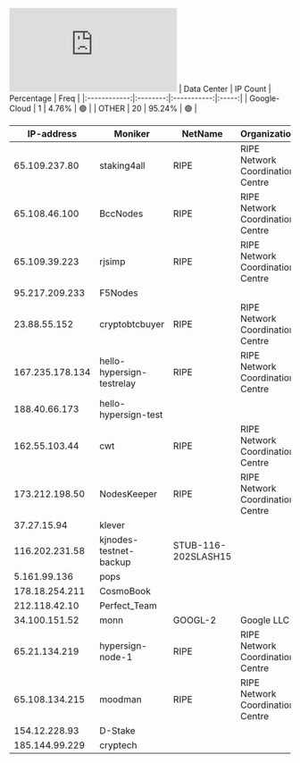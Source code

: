 ![Diagramm](https://github.com/obajay/StateSync-snapshots/blob/main/Projects/Hypersign/1/README.md)
| Data Center | IP Count | Percentage | Freq |
|:------------:|:--------:|:-----------:|:-----:|
| Google-Cloud | 1 | 4.76% | 🟢 |
| OTHER | 20 | 95.24% | 🟢 |

<!-- START_TABLE -->
| IP-address | Moniker | NetName | Organization |
|-------------|-------------|-------------|-------------|
| 65.109.237.80 | staking4all | RIPE | RIPE Network Coordination Centre |
| 65.108.46.100 | BccNodes | RIPE | RIPE Network Coordination Centre |
| 65.109.39.223 | rjsimp | RIPE | RIPE Network Coordination Centre |
| 95.217.209.233 | F5Nodes |  |  |
| 23.88.55.152 | cryptobtcbuyer | RIPE | RIPE Network Coordination Centre |
| 167.235.178.134 | hello-hypersign-testrelay | RIPE | RIPE Network Coordination Centre |
| 188.40.66.173 | hello-hypersign-test |  |  |
| 162.55.103.44 | cwt | RIPE | RIPE Network Coordination Centre |
| 173.212.198.50 | NodesKeeper | RIPE | RIPE Network Coordination Centre |
| 37.27.15.94 | klever |  |  |
| 116.202.231.58 | kjnodes-testnet-backup | STUB-116-202SLASH15 |  |
| 5.161.99.136 | pops |  |  |
| 178.18.254.211 | CosmoBook |  |  |
| 212.118.42.10 | Perfect_Team |  |  |
| 34.100.151.52 | monn | GOOGL-2 | Google LLC |
| 65.21.134.219 | hypersign-node-1 | RIPE | RIPE Network Coordination Centre |
| 65.108.134.215 | moodman | RIPE | RIPE Network Coordination Centre |
| 154.12.228.93 | D-Stake |  |  |
| 185.144.99.229 | cryptech |  |  |

<!-- END_TABLE -->
